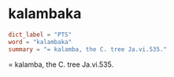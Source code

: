 # kalambaka

``` toml
dict_label = "PTS"
word = "kalambaka"
summary = "= kalamba, the C. tree Ja.vi.535."
```

= kalamba, the C. tree Ja.vi.535.

